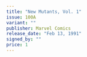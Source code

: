 ```yaml
---
title: "New Mutants, Vol. 1"
issue: 100A
variant: ""
publisher: Marvel Comics
release_date: "Feb 13, 1991"
signed_by: ""
price: 1
---
```

